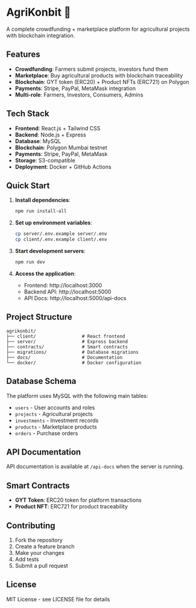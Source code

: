 # AgriKonbit 🌱

A complete crowdfunding + marketplace platform for agricultural projects with blockchain integration.

## Features

- **Crowdfunding**: Farmers submit projects, investors fund them
- **Marketplace**: Buy agricultural products with blockchain traceability
- **Blockchain**: GYT token (ERC20) + Product NFTs (ERC721) on Polygon
- **Payments**: Stripe, PayPal, MetaMask integration
- **Multi-role**: Farmers, Investors, Consumers, Admins

## Tech Stack

- **Frontend**: React.js + Tailwind CSS
- **Backend**: Node.js + Express
- **Database**: MySQL
- **Blockchain**: Polygon Mumbai testnet
- **Payments**: Stripe, PayPal, MetaMask
- **Storage**: S3-compatible
- **Deployment**: Docker + GitHub Actions

## Quick Start

1. **Install dependencies**:
   ```bash
   npm run install-all
   ```

2. **Set up environment variables**:
   ```bash
   cp server/.env.example server/.env
   cp client/.env.example client/.env
   ```

3. **Start development servers**:
   ```bash
   npm run dev
   ```

4. **Access the application**:
   - Frontend: http://localhost:3000
   - Backend API: http://localhost:5000
   - API Docs: http://localhost:5000/api-docs

## Project Structure

```
agrikonbit/
├── client/                 # React frontend
├── server/                 # Express backend
├── contracts/              # Smart contracts
├── migrations/             # Database migrations
├── docs/                   # Documentation
└── docker/                 # Docker configuration
```

## Database Schema

The platform uses MySQL with the following main tables:
- `users` - User accounts and roles
- `projects` - Agricultural projects
- `investments` - Investment records
- `products` - Marketplace products
- `orders` - Purchase orders

## API Documentation

API documentation is available at `/api-docs` when the server is running.

## Smart Contracts

- **GYT Token**: ERC20 token for platform transactions
- **Product NFT**: ERC721 for product traceability

## Contributing

1. Fork the repository
2. Create a feature branch
3. Make your changes
4. Add tests
5. Submit a pull request

## License

MIT License - see LICENSE file for details
